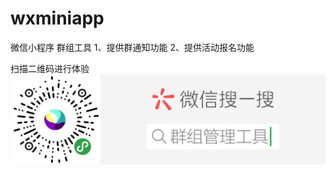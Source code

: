 # wxminiapp
微信小程序 群组工具
1、提供群通知功能
2、提供活动报名功能



扫描二维码进行体验
![avatar](https://github.com/mayunjie/wxminiapp/blob/master/material/QR.png)
